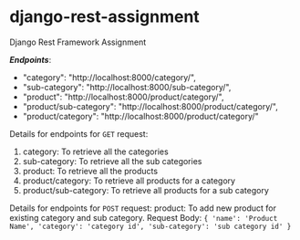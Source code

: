 # django-rest-assignment
Django Rest Framework Assignment

***Endpoints***:
-  "category": "http://localhost:8000/category/",
-  "sub-category": "http://localhost:8000/sub-category/",
-  "product": "http://localhost:8000/product/category/",
-  "product/sub-category": "http://localhost:8000/product/category/",
-  "product/category": "http://localhost:8000/product/category/"

Details for endpoints for `GET` request:
1. category: To retrieve all the categories
2. sub-category: To retrieve all the sub categories
3. product: To retrieve all the products
4. product/category: To retrieve all products for a category
5. product/sub-category: To retrieve all products for a sub category

Details for endpoints for `POST` request:
product: To add new product for existing category and sub category.
Request Body:
`{
  'name': 'Product Name',
  'category': 'category id',
  'sub-category': 'sub category id'
}`
